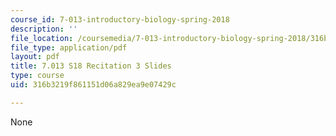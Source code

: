 ```yaml
---
course_id: 7-013-introductory-biology-spring-2018
description: ''
file_location: /coursemedia/7-013-introductory-biology-spring-2018/316b3219f861151d06a829ea9e07429c_MIT7_013s18Rec3_slides.pdf
file_type: application/pdf
layout: pdf
title: 7.013 S18 Recitation 3 Slides
type: course
uid: 316b3219f861151d06a829ea9e07429c

---
```

None